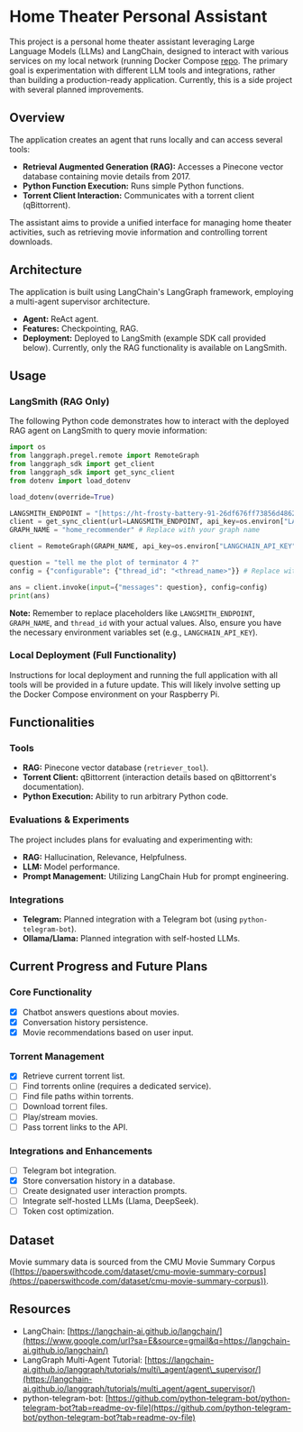 
# Home Theater Personal Assistant

This project is a personal home theater assistant leveraging Large Language Models (LLMs) and LangChain, designed to interact with various services on my local network (running Docker Compose [repo](https://github.com/Elisarchod/stack](https://github.com/Elisarchod/stack/blob/main/archie/media-compose.yml)
 ).  The primary goal is experimentation with different LLM tools and integrations, rather than building a production-ready application.  Currently, this is a side project with several planned improvements.

## Overview

The application creates an agent that runs locally and can access several tools:

*   **Retrieval Augmented Generation (RAG):** Accesses a Pinecone vector database containing movie details from 2017.
*   **Python Function Execution:** Runs simple Python functions.
*   **Torrent Client Interaction:** Communicates with a torrent client (qBittorrent).

The assistant aims to provide a unified interface for managing home theater activities, such as retrieving movie information and controlling torrent downloads.

## Architecture

The application is built using LangChain's LangGraph framework, employing a multi-agent supervisor architecture.

*   **Agent:** ReAct agent.
*   **Features:** Checkpointing, RAG.
*   **Deployment:** Deployed to LangSmith (example SDK call provided below).  Currently, only the RAG functionality is available on LangSmith.

## Usage

### LangSmith (RAG Only)

The following Python code demonstrates how to interact with the deployed RAG agent on LangSmith to query movie information:

```python
import os
from langgraph.pregel.remote import RemoteGraph
from langgraph_sdk import get_client
from langgraph_sdk import get_sync_client
from dotenv import load_dotenv

load_dotenv(override=True)

LANGSMITH_ENDPOINT = "[https://ht-frosty-battery-91-26df676ff73856d48624516684b654c1.us.langgraph.app](https://ht-frosty-battery-91-26df676ff73856d48624516684b654c1.us.langgraph.app)" # Replace with your endpoint
client = get_sync_client(url=LANGSMITH_ENDPOINT, api_key=os.environ["LANGCHAIN_API_KEY"])
GRAPH_NAME = "home_recommender" # Replace with your graph name

client = RemoteGraph(GRAPH_NAME, api_key=os.environ["LANGCHAIN_API_KEY"], url=LANGSMITH_ENDPOINT)

question = "tell me the plot of terminator 4 ?"
config = {"configurable": {"thread_id": "<thread_name>"}} # Replace with a thread ID

ans = client.invoke(input={"messages": question}, config=config)
print(ans)
````

**Note:**  Remember to replace placeholders like `LANGSMITH_ENDPOINT`, `GRAPH_NAME`, and `thread_id` with your actual values.  Also, ensure you have the necessary environment variables set (e.g., `LANGCHAIN_API_KEY`).

### Local Deployment (Full Functionality)

Instructions for local deployment and running the full application with all tools will be provided in a future update.  This will likely involve setting up the Docker Compose environment on your Raspberry Pi.

## Functionalities

### Tools

  * **RAG:** Pinecone vector database (`retriever_tool`).
  * **Torrent Client:** qBittorrent (interaction details based on qBittorrent's documentation).
  * **Python Execution:**  Ability to run arbitrary Python code.

### Evaluations & Experiments

The project includes plans for evaluating and experimenting with:

  * **RAG:** Hallucination, Relevance, Helpfulness.
  * **LLM:** Model performance.
  * **Prompt Management:** Utilizing LangChain Hub for prompt engineering.

### Integrations

  * **Telegram:** Planned integration with a Telegram bot (using `python-telegram-bot`).
  * **Ollama/Llama:** Planned integration with self-hosted LLMs.

## Current Progress and Future Plans

### Core Functionality

  * [x] Chatbot answers questions about movies.
  * [x] Conversation history persistence.
  * [x] Movie recommendations based on user input.

### Torrent Management

  * [x] Retrieve current torrent list.
  * [ ] Find torrents online (requires a dedicated service).
  * [ ] Find file paths within torrents.
  * [ ] Download torrent files.
  * [ ] Play/stream movies.
  * [ ] Pass torrent links to the API.

### Integrations and Enhancements

  * [ ] Telegram bot integration.
  * [x] Store conversation history in a database.
  * [ ] Create designated user interaction prompts.
  * [ ] Integrate self-hosted LLMs (Llama, DeepSeek).
  * [ ] Token cost optimization.

## Dataset

Movie summary data is sourced from the CMU Movie Summary Corpus ([https://paperswithcode.com/dataset/cmu-movie-summary-corpus](https://paperswithcode.com/dataset/cmu-movie-summary-corpus)).

## Resources

  * LangChain: [https://langchain-ai.github.io/langchain/](https://www.google.com/url?sa=E&source=gmail&q=https://langchain-ai.github.io/langchain/)
  * LangGraph Multi-Agent Tutorial: [https://langchain-ai.github.io/langgraph/tutorials/multi\_agent/agent\_supervisor/](https://langchain-ai.github.io/langgraph/tutorials/multi_agent/agent_supervisor/)
  * python-telegram-bot: [https://github.com/python-telegram-bot/python-telegram-bot?tab=readme-ov-file](https://github.com/python-telegram-bot/python-telegram-bot?tab=readme-ov-file)

<!-- end list -->

